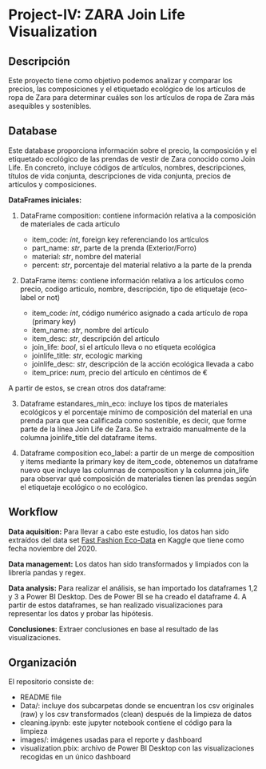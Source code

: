 # Project-IV: ZARA Join Life Visualization

## Descripción 
Este proyecto tiene como objetivo podemos analizar y comparar los precios, las composiciones y el etiquetado ecológico de los artículos de ropa de Zara para determinar cuáles son los artículos de ropa de Zara más asequibles y sostenibles.


## Database
Este database proporciona información sobre el precio, la composición y el etiquetado ecológico de las prendas de vestir de Zara conocido como Join Life. En concreto, incluye códigos de artículos, nombres, descripciones, títulos de vida conjunta, descripciones de vida conjunta, precios de artículos y composiciones.

**DataFrames iniciales:**

1. DataFrame composition: contiene información relativa a la composición de materiales de cada artículo
    - item_code: *int*, foreign key referenciando los artículos
    - part_name: *str*, parte de la prenda (Exterior/Forro)
    - material: *str*, nombre del material
    - percent: *str*, porcentaje del material relativo a la parte de la prenda


2. DataFrame items: contiene información relativa a los artículos como precio, codigo articulo, nombre, descripción, tipo de etiquetaje (eco-label or not)
    - item_code: *int*, código numérico asignado a cada artículo de ropa (primary key)
    - item_name: *str*, nombre del artículo
    - item_desc: *str*, descripción del artículo 
    - join_life: *bool*, si el artículo lleva o no etiqueta ecológica
    - joinlife_title: *str*, ecologic marking
    - joinlife_desc: *str*, descripción de la acción ecológica llevada a cabo 
    - item_price: *num*, precio del artículo en céntimos de €

A partir de estos, se crean otros dos  dataframe:

3. Dataframe estandares_min_eco: incluye los tipos de materiales ecológicos y el porcentaje mínimo de composición del material en una prenda para que sea calificada como sostenible, es decir, que forme parte de la línea Join Life de Zara. Se ha extraído manualmente de la columna joinlife_title del dataframe items.

4. Dataframe composition eco_label: a partir de un merge de composition y items mediante la primary key de item_code, obtenemos un dataframe nuevo que incluye las columnas de composition y la columna join_life para observar qué composición de materiales tienen las prendas según el etiquetaje ecológico o no ecológico. 



## Workflow 
**Data aquisition:** Para llevar a cabo este estudio, los datos han sido extraídos del data set [Fast Fashion Eco-Data](https://www.kaggle.com/datasets/thedevastator/fast-fashion-eco-data?select=fastFasionItemsDim.csv) en Kaggle que tiene como fecha noviembre del 2020.

**Data management:** Los datos han sido transformados y limpiados con la librería pandas y regex. 

**Data analysis:** Para realizar el análisis, se han importado los dataframes 1,2 y 3 a Power BI Desktop. Des de Power BI se ha creado el dataframe 4. A partir de estos dataframes, se han realizado visualizaciones para representar los datos y probar las hipótesis. 

**Conclusiones**: Extraer conclusiones en base al resultado de las visualizaciones.


## Organización
El repositorio consiste de: 
- README file
- Data/: incluye dos subcarpetas donde se encuentran los csv originales (raw) y los csv transformados (clean) después de la limpieza de datos
- cleaning.ipynb: este jupyter notebook contiene el código para la limpieza
- images/: imágenes usadas para el reporte y dashboard 
- visualization.pbix: archivo de Power BI Desktop con las visualizaciones recogidas en un único dashboard















